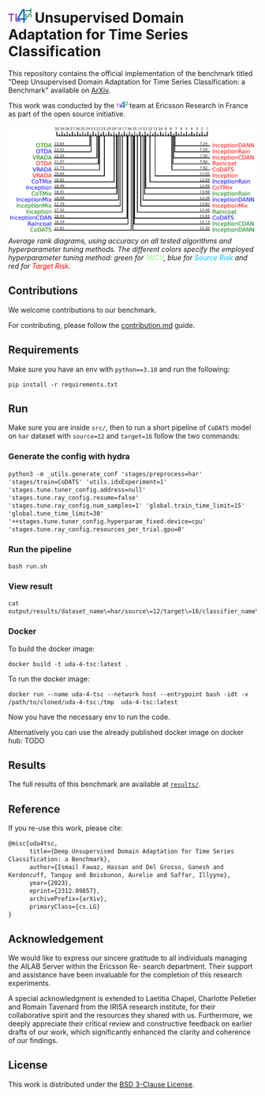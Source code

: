 # <img src="figures/logo.png" alt="logo" width="47"/> Unsupervised Domain Adaptation for Time Series Classification

This repository contains the official implementation of the benchmark titled "Deep Unsupervised Domain Adaptation for Time Series Classification: a Benchmark" available on [ArXiv](https://arxiv.org/abs/2312.09857).
 
This work was conducted by the <img src="figures/logo.png" alt="logo" width="23"/> team at Ericsson Research in France as part of the open source initiative.

![avg rank](/figures/results-avg-rank.PNG)
*Average rank diagrams, using accuracy on all tested algorithms and hyperparameter tuning methods. The different colors specify the employed hyperparameter tuning method: green for <span style="color:lightgreen">IWCV</span>, blue for <span style="color:deepskyblue">Source Risk</span> and red for <span style="color:red">Target Risk</span>.*

## Contributions 

We welcome contributions to our benchmark. 

For contributing, please follow the [contribution.md](`contribution.md`) guide.

## Requirements

Make sure you have an env with `python==3.10` and run the following: 

```
pip install -r requirements.txt 
```

## Run

Make sure you are inside `src/`, then to run a short pipeline of `CoDATS` model on `har` dataset with `source=12` and `target=16` follow the two commands:

### Generate the config with hydra

```
python3 -m _utils.generate_conf 'stages/preprocess=har' 'stages/train=CoDATS' 'utils.idxExperiment=1' 'stages.tune.tuner_config.address=null' 'stages.tune.ray_config.resume=false' 'stages.tune.ray_config.num_samples=1' 'global.train_time_limit=15' 'global.tune_time_limit=30' '++stages.tune.tuner_config.hyperparam_fixed.device=cpu' 'stages.tune.ray_config.resources_per_trial.gpu=0'
```

### Run the pipeline 

```
bash run.sh
```

### View result 

```
cat output/results/dataset_name\=har/source\=12/target\=16/classifier_name\=CoDATS/metrics.json
```

### Docker

To build the docker image: 

```
docker build -t uda-4-tsc:latest .
```

To run the docker image:

```
docker run --name uda-4-tsc --network host --entrypoint bash -idt -v /path/to/cloned/uda-4-tsc:/tmp  uda-4-tsc:latest
```

Now you have the necessary env to run the code.

Alternatively you can use the already published docker image on docker hub:  TODO

## Results

The full results of this benchmark are available at [`results/`](/results/).

## Reference

If you re-use this work, please cite:

```
@misc{uda4tsc,
      title={Deep Unsupervised Domain Adaptation for Time Series Classification: a Benchmark}, 
      author={Ismail Fawaz, Hassan and Del Grosso, Ganesh and Kerdoncuff, Tanguy and Boisbunon, Aurelie and Saffar, Illyyne},
      year={2023},
      eprint={2312.09857},
      archivePrefix={arXiv},
      primaryClass={cs.LG}
}
```

## Acknowledgement

We would like to express our sincere gratitude to all individuals managing the AILAB Server within the Ericsson Re-
search department. Their support and assistance have been invaluable for the completion of this research experiments.

A special acknowledgment is extended to Laetitia Chapel, Charlotte Pelletier and Romain Tavenard from the IRISA research institute, for their collaborative spirit and the resources they shared with us. Furthermore, we deeply appreciate their critical review and constructive feedback on earlier drafts of our work, which significantly enhanced the clarity and coherence of our findings.

## License

This work is distributed under the [BSD 3-Clause License](https://opensource.org/license/bsd-3-clause/).
